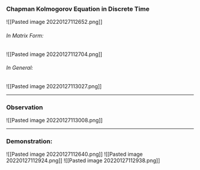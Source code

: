 ### Chapman Kolmogorov Equation in Discrete Time
![[Pasted image 20220127112652.png]]
###### In Matrix Form:
![[Pasted image 20220127112704.png]]
###### In General:
![[Pasted image 20220127113027.png]]

---
### Observation
![[Pasted image 20220127113008.png]]

---
### Demonstration:
![[Pasted image 20220127112640.png]]
![[Pasted image 20220127112924.png]]
![[Pasted image 20220127112938.png]]

